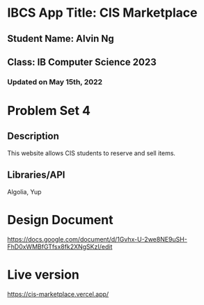 # IBCS App Title: CIS Marketplace
## Student Name: Alvin Ng
## Class: IB Computer Science 2023
### Updated on May 15th, 2022

# Problem Set 4

## Description
This website allows CIS students to reserve and sell items.

## Libraries/API
Algolia, Yup

# Design Document
https://docs.google.com/document/d/1Gvhx-U-2we8NE9uSH-FhD0xWMBfGTfsx8fk2XNgSKzI/edit

# Live version
https://cis-marketplace.vercel.app/
